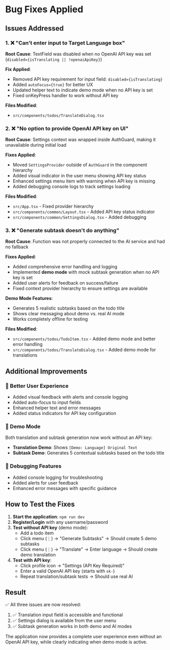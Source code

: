 # Bug Fixes Applied

## Issues Addressed

### 1. ❌ "Can't enter input to Target Language box"
**Root Cause**: TextField was disabled when no OpenAI API key was set (`disabled={isTranslating || !openaiApiKey}`)

**Fix Applied**:
- Removed API key requirement for input field: `disabled={isTranslating}` 
- Added `autoFocus={true}` for better UX
- Updated helper text to indicate demo mode when no API key is set
- Fixed onKeyPress handler to work without API key

**Files Modified**:
- `src/components/todos/TranslateDialog.tsx`

### 2. ❌ "No option to provide OpenAI API key on UI"
**Root Cause**: Settings context was wrapped inside AuthGuard, making it unavailable during initial load

**Fixes Applied**:
- Moved `SettingsProvider` outside of `AuthGuard` in the component hierarchy
- Added visual indicator in the user menu showing API key status
- Enhanced settings menu item with warning when API key is missing
- Added debugging console logs to track settings loading

**Files Modified**:
- `src/App.tsx` - Fixed provider hierarchy
- `src/components/common/Layout.tsx` - Added API key status indicator
- `src/components/common/SettingsDialog.tsx` - Added debugging

### 3. ❌ "Generate subtask doesn't do anything"
**Root Cause**: Function was not properly connected to the AI service and had no fallback

**Fixes Applied**:
- Added comprehensive error handling and logging
- Implemented **demo mode** with mock subtask generation when no API key is set
- Added user alerts for feedback on success/failure
- Fixed context provider hierarchy to ensure settings are available

**Demo Mode Features**:
- Generates 5 realistic subtasks based on the todo title
- Shows clear messaging about demo vs. real AI mode
- Works completely offline for testing

**Files Modified**:
- `src/components/todos/TodoItem.tsx` - Added demo mode and better error handling
- `src/components/todos/TranslateDialog.tsx` - Added demo mode for translations

## Additional Improvements

### 🔧 Better User Experience
- Added visual feedback with alerts and console logging
- Added auto-focus to input fields
- Enhanced helper text and error messages
- Added status indicators for API key configuration

### 🎯 Demo Mode
Both translation and subtask generation now work without an API key:
- **Translation Demo**: Shows `[Demo: Language] Original Text`
- **Subtask Demo**: Generates 5 contextual subtasks based on the todo title

### 🐛 Debugging Features
- Added console logging for troubleshooting
- Added alerts for user feedback
- Enhanced error messages with specific guidance

## How to Test the Fixes

1. **Start the application**: `npm run dev`
2. **Register/Login** with any username/password
3. **Test without API key** (demo mode):
   - Add a todo item
   - Click menu (⋮) → "Generate Subtasks" → Should create 5 demo subtasks
   - Click menu (⋮) → "Translate" → Enter language → Should create demo translation
4. **Test with API key**:
   - Click profile icon → "Settings (API Key Required)" 
   - Enter a valid OpenAI API key (starts with `sk-`)
   - Repeat translation/subtask tests → Should use real AI

## Result
✅ All three issues are now resolved:
1. ✅ Translation input field is accessible and functional
2. ✅ Settings dialog is available from the user menu
3. ✅ Subtask generation works in both demo and AI modes

The application now provides a complete user experience even without an OpenAI API key, while clearly indicating when demo mode is active.